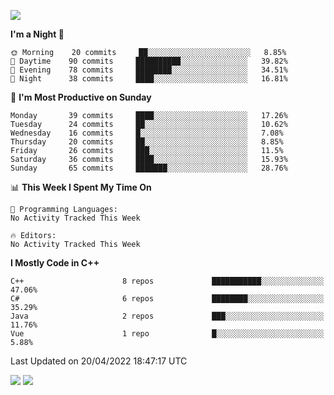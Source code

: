![](https://komarev.com/ghpvc/?username=lilpidgey&color=red)
<!--START_SECTION:waka-->
**I'm a Night 🦉** 

```text
🌞 Morning    20 commits     ██░░░░░░░░░░░░░░░░░░░░░░░   8.85% 
🌆 Daytime    90 commits     ██████████░░░░░░░░░░░░░░░   39.82% 
🌃 Evening    78 commits     ████████░░░░░░░░░░░░░░░░░   34.51% 
🌙 Night      38 commits     ████░░░░░░░░░░░░░░░░░░░░░   16.81%

```
📅 **I'm Most Productive on Sunday** 

```text
Monday       39 commits     ████░░░░░░░░░░░░░░░░░░░░░   17.26% 
Tuesday      24 commits     ██░░░░░░░░░░░░░░░░░░░░░░░   10.62% 
Wednesday    16 commits     █░░░░░░░░░░░░░░░░░░░░░░░░   7.08% 
Thursday     20 commits     ██░░░░░░░░░░░░░░░░░░░░░░░   8.85% 
Friday       26 commits     ███░░░░░░░░░░░░░░░░░░░░░░   11.5% 
Saturday     36 commits     ████░░░░░░░░░░░░░░░░░░░░░   15.93% 
Sunday       65 commits     ███████░░░░░░░░░░░░░░░░░░   28.76%

```


📊 **This Week I Spent My Time On** 

```text
💬 Programming Languages: 
No Activity Tracked This Week

🔥 Editors: 
No Activity Tracked This Week

```

**I Mostly Code in C++** 

```text
C++                      8 repos             ███████████░░░░░░░░░░░░░░   47.06% 
C#                       6 repos             ████████░░░░░░░░░░░░░░░░░   35.29% 
Java                     2 repos             ███░░░░░░░░░░░░░░░░░░░░░░   11.76% 
Vue                      1 repo              █░░░░░░░░░░░░░░░░░░░░░░░░   5.88%

```



 Last Updated on 20/04/2022 18:47:17 UTC
<!--END_SECTION:waka-->
![](https://hit.yhype.me/github/profile?user_id=42968544)
![](https://komarev.com/ghpvc/?lilpidgey)
